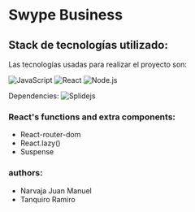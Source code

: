 # Swype Business
## Stack de tecnologías utilizado: 
Las tecnologías usadas para realizar el proyecto son:

![JavaScript](https://img.shields.io/badge/-JavaScript-F7DF1E?style=for-the-badge&logo=javascript&logoColor=333)
![React](https://img.shields.io/badge/-React-61DAFB?style=for-the-badge&logo=react&logoColor=333)
![Node.js](https://img.shields.io/badge/-Node.js-339933?style=for-the-badge&logo=node.js&logoColor=FAFAFA)

Dependencies:
![Splidejs](https://img.shields.io/badge/-Splidejs-brightgreen?style=for-the-badge&logo=node.js&logoColor=FAFAFA)

### React's functions and extra components:
- React-router-dom
- React.lazy()
- Suspense

### authors:
- Narvaja Juan Manuel
- Tanquiro Ramiro


